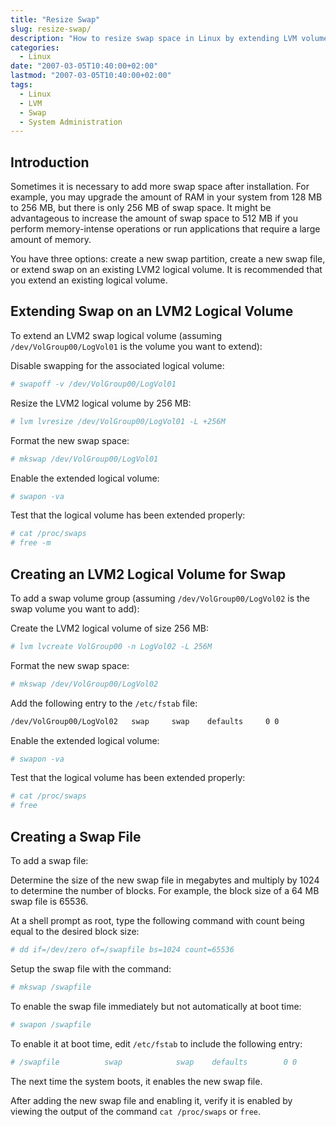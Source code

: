 ```yaml
---
title: "Resize Swap"
slug: resize-swap/
description: "How to resize swap space in Linux by extending LVM volumes, creating new swap volumes, or using swap files"
categories:
  - Linux
date: "2007-03-05T10:40:00+02:00"
lastmod: "2007-03-05T10:40:00+02:00"
tags:
  - Linux
  - LVM
  - Swap
  - System Administration
---
```


## Introduction

Sometimes it is necessary to add more swap space after installation. For example, you may upgrade the amount of RAM in your system from 128 MB to 256 MB, but there is only 256 MB of swap space. It might be advantageous to increase the amount of swap space to 512 MB if you perform memory-intense operations or run applications that require a large amount of memory.

You have three options: create a new swap partition, create a new swap file, or extend swap on an existing LVM2 logical volume. It is recommended that you extend an existing logical volume.

## Extending Swap on an LVM2 Logical Volume

To extend an LVM2 swap logical volume (assuming `/dev/VolGroup00/LogVol01` is the volume you want to extend):

Disable swapping for the associated logical volume:

```bash
# swapoff -v /dev/VolGroup00/LogVol01
```

Resize the LVM2 logical volume by 256 MB:

```bash
# lvm lvresize /dev/VolGroup00/LogVol01 -L +256M
```

Format the new swap space:

```bash
# mkswap /dev/VolGroup00/LogVol01
```

Enable the extended logical volume:

```bash
# swapon -va
```

Test that the logical volume has been extended properly:

```bash
# cat /proc/swaps
# free -m
```

## Creating an LVM2 Logical Volume for Swap

To add a swap volume group (assuming `/dev/VolGroup00/LogVol02` is the swap volume you want to add):

Create the LVM2 logical volume of size 256 MB:

```bash
# lvm lvcreate VolGroup00 -n LogVol02 -L 256M
```

Format the new swap space:

```bash
# mkswap /dev/VolGroup00/LogVol02
```

Add the following entry to the `/etc/fstab` file:

```bash
/dev/VolGroup00/LogVol02   swap     swap    defaults     0 0
```

Enable the extended logical volume:

```bash
# swapon -va
```

Test that the logical volume has been extended properly:

```bash
# cat /proc/swaps
# free
```

## Creating a Swap File

To add a swap file:

Determine the size of the new swap file in megabytes and multiply by 1024 to determine the number of blocks. For example, the block size of a 64 MB swap file is 65536.

At a shell prompt as root, type the following command with count being equal to the desired block size:

```bash
# dd if=/dev/zero of=/swapfile bs=1024 count=65536
```

Setup the swap file with the command:

```bash
# mkswap /swapfile
```

To enable the swap file immediately but not automatically at boot time:

```bash
# swapon /swapfile
```

To enable it at boot time, edit `/etc/fstab` to include the following entry:

```bash
# /swapfile          swap            swap    defaults        0 0
```

The next time the system boots, it enables the new swap file.

After adding the new swap file and enabling it, verify it is enabled by viewing the output of the command `cat /proc/swaps` or `free`.
